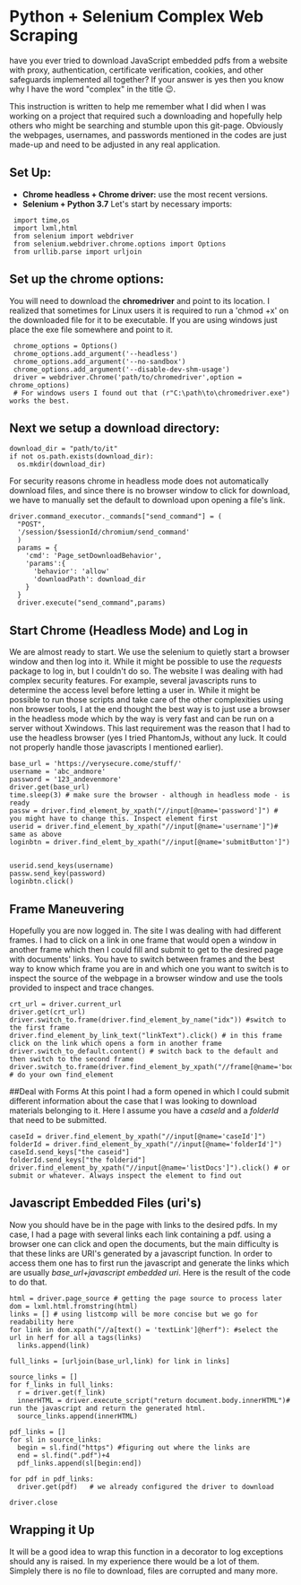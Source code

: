 
# Python + Selenium Complex Web Scraping
have you ever tried to download JavaScript embedded pdfs from a website with proxy,
 authentication, certificate verification, cookies, and other safeguards implemented
 all together? If your answer is yes then you know why I have the word "complex" in the
 title :wink:.

 This instruction is written to help me remember what I did when I was working on a project
 that required such a downloading and hopefully help others who might be searching and
 stumble upon this git-page. Obviously the webpages, usernames, and passwords mentioned in the codes are
 just made-up and need to be adjusted in any real application.

 ## Set Up:
 - **Chrome headless + Chrome driver:** use the most recent versions.
 - **Selenium + Python 3.7**
 Let's start by necessary imports:
```
 import time,os
 import lxml,html
 from selenium import webdriver
 from selenium.webdriver.chrome.options import Options
 from urllib.parse import urljoin
```

 ## Set up the chrome options:
 You will need to download the **chromedriver** and point to its location. I realized that sometimes for Linux users it is required to
 run a 'chmod +x' on the downloaded file for it to be executable. If you are using windows just place the exe file somewhere and point to it.

```{python}
 chrome_options = Options()
 chrome_options.add_argument('--headless')
 chrome_options.add_argument('--no-sandbox')
 chrome_options.add_argument('--disable-dev-shm-usage')
 driver = webdriver.Chrome('path/to/chromedriver',option = chrome_options)
 # For windows users I found out that (r"C:\path\to\chromedriver.exe") works the best.
```

 ## Next we setup a download directory:

```{python}
download_dir = "path/to/it"
if not os.path.exists(download_dir):
  os.mkdir(download_dir)
```

For security reasons chrome in headless mode does not automatically download files, and since there is no browser window to click for download, we have to manually set the default to download upon opening a file's link.

```{python}
driver.command_executor._commands["send_command"] = (
  "POST",
  '/session/$sessionId/chromium/send_command'
  )
  params = {
    'cmd': 'Page_setDownloadBehavior',
    'params':{
      'behavior': 'allow'
      'downloadPath': download_dir
    }
  }
  driver.execute("send_command",params)
```
## Start Chrome (Headless Mode) and Log in
We are almost ready to start. We use the selenium to quietly start a browser window and then log into it. While it might be possible to use the *requests* package to log in, but I couldn't do so. The website I was dealing with had complex security features. For example, several javascripts runs to determine the access level before letting a user in. While it might be possible to run those scripts and take care of the other complexities using non browser tools, I at the end thought the best way is to just use a browser in the headless mode which by the way is very fast and can be run on a server without Xwindows. This last requirement was the reason that I had to use the headless browser (yes I tried PhantomJs, without any luck. It could not properly handle those javascripts I mentioned earlier).

```{python}
base_url = 'https://verysecure.come/stuff/'
username = 'abc_andmore'
password = '123_andevenmore'
driver.get(base_url)
time.sleep(3) # make sure the browser - although in headless mode - is ready
passw = driver.find_element_by_xpath("//input[@name='password']") # you might have to change this. Inspect element first
userid = driver.find_element_by_xpath("//input[@name='username']")# same as above
loginbtn = driver.find_elemt_by_xpath("//input[@name='submitButton']")


userid.send_keys(username)
passw.send_key(password)
loginbtn.click()
```

## Frame Maneuvering
Hopefully you are now logged in. The site I was dealing with had different frames. I had to click on a link in one frame that would open a window in another frame which then I could fill and submit to get to the desired page with documents' links. You have to switch between frames and the best way to know which frame you are in and which one you want to switch is to inspect the source of the webpage in a browser window and use the tools provided to inspect and trace changes.

```{python}
crt_url = driver.current_url
driver.get(crt_url)
driver.switch_to.frame(driver.find_element_by_name("idx")) #switch to the first frame
driver.find_element_by_link_text("linkText").click() # in this frame click on the link which opens a form in another frame
driver.switch_to_default.content() # switch back to the default and then switch to the second frame
driver.switch_to.frame(driver.find_element_by_xpath("//frame[@name='body']")) # do your own find_element
```
##Deal with Forms
At this point I had a form opened in which I could submit different information about the case that I was looking to download materials belonging to it. Here I assume you have a *caseId* and a *folderId* that need to be submitted.

```{python}
caseId = driver.find_element_by_xpath("//input[@name='caseId']")
folderId = driver.find_element_by_xpath("//input[@name='folderId']")
caseId.send_keys["the caseid"]
folderId.send_keys["the folderid"]
driver.find_element_by_xpath("//input[@name='listDocs']").click() # or submit or whatever. Always inspect the element to find out
```
## Javascript Embedded Files (uri's) 
Now you should have be in the page with links to the desired pdfs. In my case, I had a page with several links each link containing a pdf. using a browser one can click and open the documents, but the main difficulty is that these links are URI's generated by a javascript function. In order to access them one has to first run the javascript and generate the links which are usually *base_url+javascript embedded uri*. Here is the result of the code to do that.

```{python}
html = driver.page_source # getting the page source to process later
dom = lxml.html.fromstring(html)
links = [] # using listcomp will be more concise but we go for readability here
for link in dom.xpath("//a[text() = 'textLink']@herf"): #select the url in herf for all a tags(links)
  links.append(link)

full_links = [urljoin(base_url,link) for link in links]

source_links = []
for f_links in full_links:
  r = driver.get(f_link)
  innerHTML = driver.execute_script("return document.body.innerHTML")# run the javascript and return the generated html.
  source_links.append(innerHTML)

pdf_links = []
for sl in source_links:
  begin = sl.find("https") #figuring out where the links are
  end = sl.find(".pdf")+4
  pdf_links.append(sl[begin:end])

for pdf in pdf_links:
  driver.get(pdf)   # we already configured the driver to download

driver.close
```
## Wrapping it Up
It will be a good idea to wrap this function in a decorator to log exceptions should any is raised. In my experience there would be a lot of them. Simplely there is no file to download, files are corrupted and many more.  

